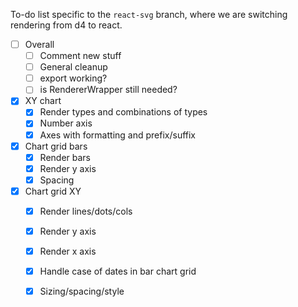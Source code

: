 To-do list specific to the `react-svg` branch, where we are switching rendering
from d4 to react.

- [ ] Overall
	- [ ] Comment new stuff
	- [ ] General cleanup
	- [ ] export working?
	- [ ] is RendererWrapper still needed?
- [x] XY chart
	- [x] Render types and combinations of types
	- [x] Number axis
	- [x] Axes with formatting and prefix/suffix
- [X] Chart grid bars
	- [X] Render bars
	- [X] Render y axis
	- [X] Spacing
- [X] Chart grid XY
	- [X] Render lines/dots/cols
	- [X] Render y axis
	- [X] Render x axis
	- [X] Handle case of dates in bar chart grid
	- [X] Sizing/spacing/style

